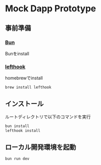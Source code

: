 # Mock Dapp Prototype

## 事前準備
### [Bun](https://bun.sh/)
Bunをinstall

### [lefthook](https://github.com/Arkweid/lefthook)
homebrewでinstall
```bash
brew install lefthook 
```

## インストール
ルートディレクトリで以下のコマンドを実行
```bash
bun install
lefthook install
```

## ローカル開発環境を起動
```bash
bun run dev
```